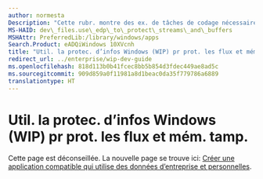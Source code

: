 ```yaml
---
author: normesta
Description: "Cette rubr. montre des ex. de tâches de codage nécessaires ds certains scén. de protec. d’infos Windows les plus courants relatifs aux flux et mém. tampons."
MS-HAID: dev\_files.use\_edp\_to\_protect\_streams\_and\_buffers
MSHAttr: PreferredLib:/library/windows/apps
Search.Product: eADQiWindows 10XVcnh
title: "Util. la protec. d’infos Windows (WIP) pr prot. les flux et mém. tamp."
redirect_url: ../enterprise/wip-dev-guide
ms.openlocfilehash: 818d113b0b41fcec8bb5b854d3fdec449ae8ad5c
ms.sourcegitcommit: 909d859a0f11981a8d1beac0da35f779786a6889
translationtype: HT
---
```

# <a name="use-windows-information-protection-wip-to-protect-streams-and-buffers"></a>Util. la protec. d’infos Windows (WIP) pr prot. les flux et mém. tamp.

Cette page est déconseillée. La nouvelle page se trouve ici: [Créer une application compatible qui utilise des données d’entreprise et personnelles](../enterprise/wip-dev-guide.md).
